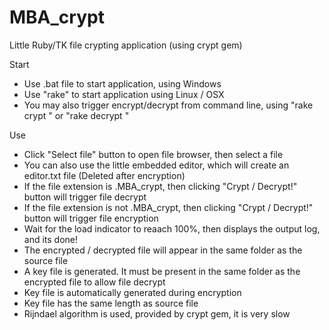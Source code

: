 # MBA_crypt
Little Ruby/TK file crypting application (using crypt gem)

Start
- Use .bat file to start application, using Windows
- Use "rake" to start application using Linux / OSX
- You may also trigger encrypt/decrypt from command line, using "rake crypt <file>" or "rake decrypt <file>"

Use
- Click "Select file" button to open file browser, then select a file
- You can also use the little embedded editor, which will create an editor.txt file (Deleted after encryption)
- If the file extension is .MBA_crypt, then clicking "Crypt / Decrypt!" button will trigger file decrypt
- If the file extension is not .MBA_crypt, then clicking "Crypt / Decrypt!" button will trigger file encryption
- Wait for the load indicator to reaach 100%, then displays the output log, and its done!
- The encrypted / decrypted file will appear in the same folder as the source file
- A key file is generated. It must be present in the same folder as the encrypted file to allow file decrypt
- Key file is automatically generated during encryption
- Key file has the same length as source file
- Rijndael algorithm is used, provided by crypt gem, it is very slow
